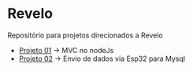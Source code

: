 # Revelo
Repositório para projetos direcionados a Revelo

- [Projeto 01](https://github.com/pllsg96/Revelo/tree/main/backend/mvc) -> MVC no nodeJs
- [Projeto 02](https://github.com/pllsg96/Revelo/tree/main/iot/ldr-esp32) -> Envio de dados via Esp32 para Mysql 

